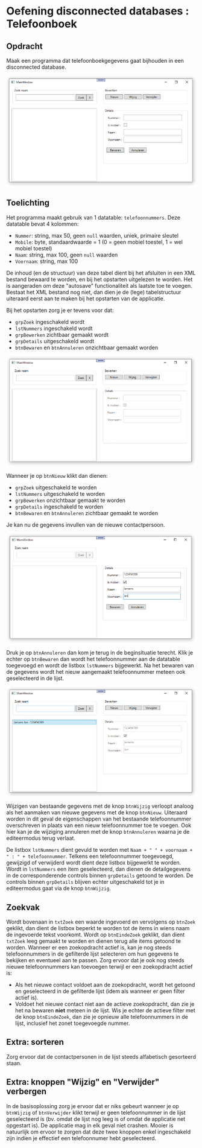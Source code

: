 # Oefening disconnected databases : Telefoonboek

## Opdracht
Maak een programma dat telefoonboekgegevens gaat bijhouden in een disconnected database.

![GUI Telefoonboek](images/telefoonboek.png)

## Toelichting
Het programma maakt gebruik van 1 datatable: `telefoonnummers`.
Deze datatable bevat 4 kolommen: 
-	`Nummer`: string, max 50, geen `null` waarden, uniek, primaire sleutel
-	`Mobile`: byte, standaardwaarde = 1 (0 = geen mobiel toestel, 1 = wel mobiel toestel)
-	`Naam`: string, max 100, geen `null` waarden
-	`Voornaam`: string, max 100

De inhoud (en de structuur) van deze tabel dient bij het afsluiten in een XML bestand bewaard te worden, en bij het opstarten uitgelezen te worden.
Het is aangeraden om deze "autosave" functionaliteit als laatste toe te voegen.
Bestaat het XML bestand nog niet, dan dien je de (lege) tabelstructuur uiteraard eerst aan te maken bij het opstarten van de applicatie.

Bij het opstarten zorg je er tevens voor dat: 
-	`grpZoek` ingeschakeld wordt
-	`lstNummers` ingeschakeld wordt
-	`grpBewerken` zichtbaar gemaakt wordt
-	`grpDetails` uitgeschakeld wordt
-	`btnBewaren` en `btnAnnuleren` onzichtbaar gemaakt worden

![GUI Bij opstarten](images/opstart.png)

Wanneer je op `btnNieuw` klikt dan dienen: 
-	`grpZoek` uitgeschakeld te worden
-	`lstNummers` uitgeschakeld te worden
-	`grpBewerken` onzichtbaar gemaakt te worden
-	`grpDetails` ingeschakeld te worden
-	`btnBewaren` en `btnAnnuleren` zichtbaar gemaakt te worden

Je kan nu de gegevens invullen van de nieuwe contactpersoon.

![Nieuw telefoonnummer toevoegen](images/nieuw.png)

Druk je op `btnAnnuleren` dan kom je terug in de beginsituatie terecht.
Klik je echter op `btnBewaren` dan wordt het telefoonnummer aan de datatable toegevoegd en wordt de listbox `lstNummers` bijgewerkt.
Na het bewaren van de gegevens wordt het nieuw aangemaakt telefoonnummer meteen ook geselecteerd in de lijst.

![Wijziging bewaren](images/bewaar.png)

Wijzigen van bestaande gegevens met de knop `btnWijzig` verloopt analoog als het aanmaken van nieuwe gegevens met de knop `btnNieuw`.
Uiteraard worden in dit geval de eigenschappen van het bestaande telefoonnummer overschreven in plaats van een nieuw telefoonnummer toe te voegen.
Ook hier kan je de wijziging annuleren met de knop `btnAnnuleren` waarna je de editeermodus terug verlaat.

De listbox `lstNummers` dient gevuld te worden met `Naam + " " + voornaam + " : " + telefoonnummer`.
Telkens een telefoonnummer toegevoegd, gewijzigd of verwijderd wordt dient deze listbox bijgewerkt te worden.
Wordt in `lstNummers` een item geselecteerd, dan dienen de detailgegevens in de corresponderende controls binnen `grpDetails` getoond te worden.
De controls binnen `grpDetails` blijven echter uitgeschakeld tot je in editeermodus gaat via de knop `btnWijzig`.

## Zoekvak

Wordt bovenaan in `txtZoek` een waarde ingevoerd en vervolgens op `btnZoek` geklikt, dan dient de listbox beperkt te worden tot de items in wiens naam de ingevoerde tekst voorkomt.
Wordt op `btnEindeZoek` geklikt, dan dient `txtZoek` leeg gemaakt te worden en dienen terug alle items getoond te worden.
Wanneer er een zoekopdracht actief is, kan je nog steeds telefoonnummers in de gefilterde lijst selecteren om hun gegevens te bekijken en eventueel aan te passen.
Zorg ervoor dat je ook nog steeds nieuwe telefoonnummers kan toevoegen terwijl er een zoekopdracht actief is:
- Als het nieuwe contact voldoet aan de zoekopdracht, wordt het getoond en geselecteerd in de gefilterde lijst (idem als wanneer er geen filter actief is).
- Voldoet het nieuwe contact niet aan de actieve zoekopdracht, dan zie je het na bewaren **niet** meteen in de lijst. Wis je echter de actieve filter met de knop `btnEindeZoek`, dan zie je opnieuw alle telefoonnummers in de lijst, inclusief het zonet toegevoegde nummer.

## Extra: sorteren
Zorg ervoor dat de contactpersonen in de lijst steeds alfabetisch gesorteerd staan.

## Extra: knoppen "Wijzig" en "Verwijder" verbergen
In de basisoplossing zorg je ervoor dat er niks gebeurt wanneer je op `btnWijzig` of `btnVerwijder` klikt terwijl er geen telefoonnummer in de lijst geselecteerd is (bv. omdat de lijst nog leeg is of omdat de applicatie net opgestart is). De applicatie mag in elk geval niet crashen. Mooier is natuurlijk om ervoor te zorgen dat deze twee knoppen enkel ingeschakeld zijn indien je effectief een telefoonnumer hebt geselecteerd.